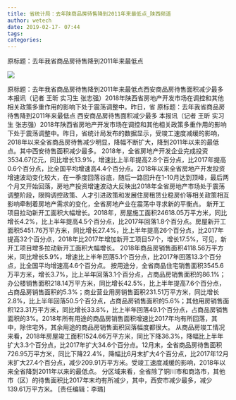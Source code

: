 ```yaml
---
title: 省统计局：去年陕商品房待售降到2011年来最低点_陕西频道
author: wetech
date: 2019-02-17- 07:44
tags: 
categories: 
---
```

原标题：去年我省商品房待售降到2011年来最低点
<!-- more -->
                
<img align="center" border="0" src="http://p2.ifengimg.com/a/2016/0810/204c433878d5cf9size1_w16_h16.png" />
                
            
原标题：去年我省商品房待售降到2011年来最低点西安商品房待售面积减少最多本报讯（记者 王昕 实习生 张志强）2018年陕西省房地产开发市场在调控和其他相关政策多重作用的影响下处于震荡调整中。昨日，省
原标题：去年我省商品房待售降到2011年来最低点
西安商品房待售面积减少最多
本报讯（记者 王昕 实习生 张志强）2018年陕西省房地产开发市场在调控和其他相关政策多重作用的影响下处于震荡调整中。昨日，省统计局发布的数据显示，受竣工速度减缓的影响，2018年以来全省商品房待售减少明显，降幅不断扩大，降到2011年以来的最低点。其中西安待售面积减少最多。
2018年，全省房地产开发企业完成投资3534.67亿元，同比增长13.9%，增速比上半年提高2.8个百分点，比2017年提高0.6个百分点，比全国平均增速高4.4个百分点。2018年以来全省房地产开发投资增速波动变化较大，在一季度回落谷底，随后一路回升在1-10月达到顶峰，最后两个月又开始回落，房地产投资增速波动大反映出2018年全省房地产市场处于震荡调整阶段，限购调控政策、人才引进政策和发展住房租赁业稳房价等相关政策相互影响牵制着房地产需求的变化，全省房地产业在震荡中寻求新的平衡点。
新开工项目拉动新开工面积大幅增长。2018年，房屋施工面积24618.05万平方米，同比增长4.2%，比上半年提高4.5个百分点，比2017年回落1.8个百分点。房屋新开工面积5451.76万平方米，同比增长27.4%，比上半年提高26个百分点，比2017年提高32个百分点，2018年比2017年增加新开工项目57个，增长17.5%，可见，新开工项目增多拉动新开工面积大幅增长。
2018年商品房销售面积4118.56万平方米，同比增长5.9%，增速比上半年回落5.1个百分点，比2017年回落13.3个百分点，比全国平均增速高4.6个百分点。
按用途分，全省商品住宅销售面积3545.6万平方米，增长3.7%，比上半年回落3.1个百分点，占商品房销售面积的86.1%；办公楼销售面积218.14万平方米，同比增长42.5%，比上半年提高7.6个百分点，占商品房销售面积的5.3%；商业营业用房销售面积231.51万平方米，同比增长2.8%，比上半年回落50.5个百分点，占商品房销售面积的5.6%；其他用房销售面积123.31万平方米，同比增长33.8%，比上半年回落49.1个百分点，占商品房销售面积的3%。2018年所有用途的商品房销售面积增速比2017年均有所回落，其中，除住宅外，其余用途的商品房销售面积回落幅度都很大。
从商品房竣工情况来看，2018年房屋竣工面积1524.66万平方米，同比下降36.3%，降幅比上半年扩大3.3个百分点，比2017年扩大34.6个百分点。12月末，全省商品房待售面积726.95万平方米，同比下降22.4%，降幅比6月末扩大4个百分点，比2017年12月末扩大27.4个百分点，减少209.91万平方米。受竣工速度减缓的影响，2018年以来全省降到2011年以来的最低点。
分区域来看，全省除了铜川市和商洛市，其他市（区）的待售面积比2017年末均有所减少，其中，西安市减少最多，减少139.61万平方米。
[责任编辑：李璐]
            
